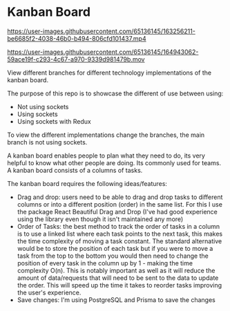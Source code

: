 # Kanban Board

https://user-images.githubusercontent.com/65136145/163256211-be6685f2-4038-46b0-b494-806cfd101437.mp4

https://user-images.githubusercontent.com/65136145/164943062-59ace19f-c293-4c67-a970-9339d981479b.mov

View different branches for different technology implementations of the kanban board.

The purpose of this repo is to showcase the different of use between using:
- Not using sockets
- Using sockets
- Using sockets with Redux

To view the different implementations change the branches, the main branch is not using sockets.

A kanban board enables people to plan what they need to do, its very helpful to know what other people are doing. Its commonly used for teams. A kanban board consists of a columns of tasks.

The kanban board requires the following ideas/features:
- Drag and drop: users need to be able to drag and drop tasks to different columns or into a different position (order) in the same list. For this I use the package React Beautiful Drag and Drop (I've had good experience using the library even though it isn't maintained any more)
- Order of Tasks: the best method to track the order of tasks in a column is to use a linked list where each task points to the next task, this makes the time complexity of moving a task constant. The standard alternative would be to store the position of each task but if you were to move a task from the top to the bottom you would then need to change the position of every task in the column up by 1 - making the time complexity O(n). This is notably important as well as it will reduce the amount of data/requests that will need to be sent to the data to update the order. This will speed up the time it takes to reorder tasks improving the user's experience.
- Save changes: I'm using PostgreSQL and Prisma to save the changes
